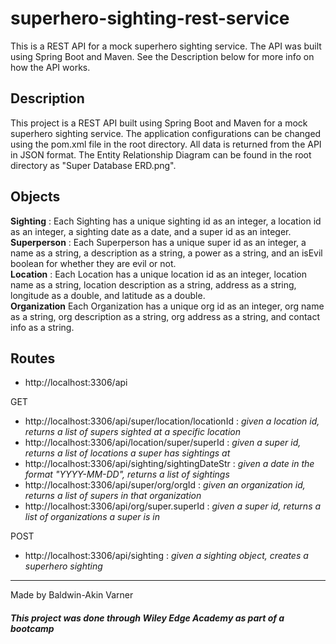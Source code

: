 
# superhero-sighting-rest-service

This is a REST API for a mock superhero sighting service. The API was built using Spring Boot and Maven. See the Description below for more info on how the API works.

## Description

This project is a REST API built using Spring Boot and Maven for a mock superhero sighting service. The application configurations can be changed using the pom.xml file in the root directory. All data is returned from the API in JSON format. The Entity Relationship Diagram can be found in the root directory as "Super Database ERD.png".

## Objects
**Sighting** : Each Sighting has a unique sighting id as an integer, a location id as an integer, a sighting date as a date, and a super id as an integer.<br>
**Superperson** : Each Superperson has a unique super id as an integer, a name as a string, a description as a string, a power as a string, and an isEvil boolean for whether they are evil or not.<br>
**Location** : Each Location has a unique location id as an integer, location name as a string, location description as a string, address as a string, longitude as a double, and latitude as a double.<br>
**Organization** Each Organization has a unique org id as an integer, org name as a string, org description as a string, org address as a string, and contact info as a string.

## Routes

* http://localhost:3306/api

GET

* http://localhost:3306/api/super/location/locationId : *given a location id, returns a list of supers sighted at a specific location*
* http://localhost:3306/api/location/super/superId : *given a super id, returns a list of locations a super has sightings at*
* http://localhost:3306/api/sighting/sightingDateStr : *given a date in the format "YYYY-MM-DD", returns a list of sightings*
* http://localhost:3306/api/super/org/orgId : *given an organization id, returns a list of supers in that organization*
* http://localhost:3306/api/org/super.superId : *given a super id, returns a list of organizations a super is in*

POST

* http://localhost:3306/api/sighting : *given a sighting object, creates a superhero sighting*

---
Made by Baldwin-Akin Varner

##### This project was done through Wiley Edge Academy as part of a bootcamp